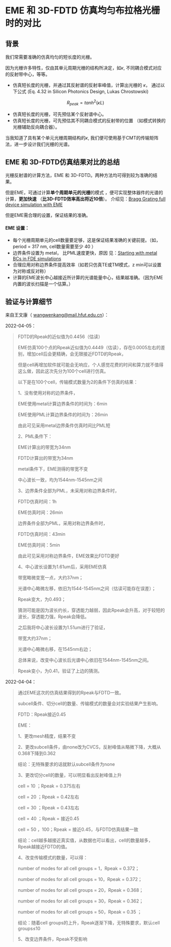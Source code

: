 # EME 和 3D-FDTD 仿真均匀布拉格光栅时的对比



## 背景

我们常需要准确的仿真均匀的短长度的光栅。

因为光栅许多特性，仅由其单元周期光栅的结构所决定，如$\kappa$, 不同耦合模式对应的反射带中心，等等。

- 仿真短长度的光栅，并通过其反射谱的反射率峰值，计算出光栅的 $\kappa$， 通过以下公式 (Eq. 4.32 in Silicon Photonics Design,  Lukas Chrostowski)

$$
R_{peak} = tanh^2(\kappa L)
$$

- 仿真短长度的光栅，可先预估某个反射谱中心。
- 仿真短长度的光栅，可先预估其不同耦合模式的反射带的位置 （如模式转换的光栅辅助反向耦合器）。

当我知道了具有某个单元光栅周期结构的$\kappa$, 我们便可使用基于CMT的传输矩阵法，进一步设计我们光栅的光谱。



## EME 和 3D-FDTD仿真结果对比的总结

光栅反射谱的计算方法，EME 和 3D-FDTD。两种方法均可得到较为准确的结果。

但是EME，可通过计算**单个周期单元的光栅**的模式 ，便可实现整体器件的光谱的计算，**更加快速** （**比3D-FDTD效率高出将近10倍**）。 介绍见：[Bragg Grating full device simulation with EME](https://support.lumerical.com/hc/en-us/articles/360042304334)

但是EME需合理的设置，保证结果的准确。

#### EME 设置：

- 每个光栅周期单元的cell数量要足够，这是保证结果准确的关键前提。（如， period = 317 nm, cell数量需要至少 40 ）
- 边界条件设置为 metal， 比PML速度更快，原因 见：[Starting with metal BCs in FDE simulations](https://support.lumerical.com/hc/en-us/articles/360034901873-Starting-with-metal-BCs-in-FDE-simulations)
- 合理应用对称边界条件提高效率（如若只仿真TE或TM模式，z min可以设置为对称或反对称）
- 计算的EME波长中心越接近所计算的光谱能量中心，结果越准确。（因为EME内置的波长扫描是一个估算。）

## 验证与计算细节 

来自王文康（ wangwenkang@mail.hfut.edu.cn）：

2022-04-05：

> FDTD的Rpeak的近似值为0.4456（估读）
>
> EME仿真100个点的Rpeak近似值为0.4449（估读），存在0.0005左右的差别，增加cell后会更精确，会无限接近FDTD的Rpeak，
>
> 但是cell再增加软件就可能会无响应，个人感觉花费的时间和算力就不值得这么做，因此这次先分为100个cell进行仿真。
>
> 以下是在100个cell，传输模式数量为2的条件下仿真的结果：
>
> 1、没有使用对称的边界条件，
>
> EME使用metal计算边界条件的时间为：6min
>
> EME使用PML计算边界条件的时间为：26min
>
> 由此可见采用metal边界条件仿真时间比PML短
>
> 2、PML条件下：
>
> EME计算出的带宽为34nm
>
> FDTD计算出的带宽为34nm
>
> metal条件下，EME测得的带宽不变
>
> 中心波长一致，均为1544nm-1545nm之间
>
> 3、边界条件全部为PML，未采用对称边界条件时，
>
> FDTD仿真时间：1h
>
> EME仿真时间：26min
>
> 边界条件全部为PML，采用对称边界条件时，
>
> FDTD仿真时间：43min
>
> EME仿真时间：5min
>
> 由此可见采用对称边界条件，EME效果比FDTD更好
>
> 4、中心波长设置为1.61um后，采用EME仿真
>
> 带宽略微变宽一点，大约37nm；
>
> 光谱中心略微左移，依旧为1544-1545nm之间（估读可能存在误差）；
>
> Rpeak变大，为0.493；
>
> 猜测可能是因为波长约长，穿透能力越弱，因此Rpeak会升高，对于较短的波长，穿透能力强，Rpeak会降低。
>
> 之后我将中心波长设置为1.51um进行了验证，
>
> 带宽大约37nm；
>
> 光谱中心略微右移，在1545nm右边；
>
> 总体来说，改变中心波长后光谱中心依旧在1544nm-1545nm之间。
>
> Rpeak变小，为0.41，验证了上边的猜测。



2022-04-04：

> 通过EME这次的仿真结果得到的Rpeak与FDTD一致。
>
> subcell条件、切分cell的数量、传输模式的数量会对实验结果产生影响。
>
> FDTD：Rpeak接近0.45
>
> EME：
>
> 1、更改mesh精度，结果不变
>
> 2、更改subcell条件，由none改为CVCS，反射峰值从略微下降，大概从0.368下降到0.362
>
> 结论：无特殊要求的话就默认subcell条件为none
>
> 3、更改切分cell的数量，可以明显看出反射峰值上升
>
> cell = 10 ；Rpeak = 0.375左右
>
> cell = 20 ；Rpeak = 0.42左右
>
> cell = 30 ；Rpeak = 0.43左右
>
> cell = 40 ；Rpeak = 接近0.45
>
> cell = 50 ，100；Rpeak = 接近0.45，与FDTD仿真结果一致
>
> 结论：cell越多越接近真实值，从数据也可以看出，cell的数量越多，Rpeak越接近FDTD的值。
>
> 4、改变传输模式的数量，可以得：
>
> number of modes for all cell groups = 1，Rpeak = 0.372；
>
> number of modes for all cell groups = 10，Rpeak = 0.372；
>
> number of modes for all cell groups = 20，Rpeak = 0.368；
>
> number of modes for all cell groups = 30，Rpeak = 0.362；
>
> number of modes for all cell groups = 50，Rpeak = 0.35 ；
>
> 结论：随着cell groups的上升，Rpeak逐渐下降，无特殊要求，默认cell groups≤10
>
> 5、改变边界条件，Rpeak不受影响